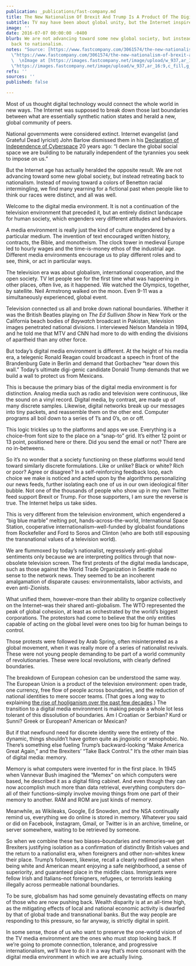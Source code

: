 ```yaml
---
publication: _publications/fast-company.md
title: The New Nationalism Of Brexit And Trump Is A Product Of The Digital Age
subtitle: TV may have been about global unity, but the Internet inspires the opposite.
image: ''
date: 2016-07-07 00:00:00 -0400
blurb: We are not advancing toward some new global society, but instead retreating
  back to nationalism.
notes: "Source: [https://www.fastcompany.com/3061574/the-new-nationalism-of-brexit-and-trump-is-a-product-of-the-digital-age](https://www.fastcompany.com/3061574/the-new-nationalism-of-brexit-and-trump-is-a-product-of-the-digital-age
  \"https://www.fastcompany.com/3061574/the-new-nationalism-of-brexit-and-trump-is-a-product-of-the-digital-age\")
  \  \nImage at [https://images.fastcompany.net/image/upload/w_937,ar_16:9,c_fill,g_auto,f_auto,q_auto,fl_lossy/fc/3061574-poster-p-1-the-nationalism-that-has-brought-us-brexit-and-trump-is-a-symptom-of-the-digital-age.webp](https://images.fastcompany.net/image/upload/w_937,ar_16:9,c_fill,g_auto,f_auto,q_auto,fl_lossy/fc/3061574-poster-p-1-the-nationalism-that-has-brought-us-brexit-and-trump-is-a-symptom-of-the-digital-age.webp
  \"https://images.fastcompany.net/image/upload/w_937,ar_16:9,c_fill,g_auto,f_auto,q_auto,fl_lossy/fc/3061574-poster-p-1-the-nationalism-that-has-brought-us-brexit-and-trump-is-a-symptom-of-the-digital-age.webp\")"
refs: ''
sources: ''
published: false

---
```

Most of us thought digital technology would connect the whole world in new ways. The Internet was supposed to break down those last boundaries between what are essentially synthetic nation states and herald a new, global community of peers.

National governments were considered extinct. Internet evangelist (and Grateful Dead lyricist) John Barlow dismissed them in his [Declaration of Independence of Cyberspace](https://www.eff.org/cyberspace-independence) 20 years ago: “I declare the global social space we are building to be naturally independent of the tyrannies you seek to impose on us.”

But the Internet age has actually heralded the opposite result. We are not advancing toward some new global society, but instead retreating back to nationalism. Instead of moving toward a colors of Benetton racial intermingling, we find many yearning for a fictional past when people like to think our races were distinct, and all was well.

Welcome to the digital media environment. It is not a continuation of the television environment that preceded it, but an entirely distinct landscape for human society, which engenders very different attitudes and behaviors.

A media environment is really just the kind of culture engendered by a particular medium. The invention of text encouraged written history, contracts, the Bible, and monotheism. The clock tower in medieval Europe led to hourly wages and the time-is-money ethos of the industrial age. Different media environments encourage us to play different roles and to see, think, or act in particular ways.

The television era was about globalism, international cooperation, and the open society. TV let people see for the first time what was happening in other places, often live, as it happened. We watched the Olympics, together, by satellite. Neil Armstrong walked on the moon. Even 9-11 was a simultaneously experienced, global event.

Television connected us all and broke down national boundaries. Whether it was the British Beatles playing on _The Ed Sullivan Show_ in New York or the California beach bodies of _Baywatch_ broadcast in Pakistan, television images penetrated national divisions. I interviewed Nelson Mandela in 1994, and he told me that MTV and CNN had more to do with ending the divisions of apartheid than any other force.

But today’s digital media environment is different. At the height of his media era, a telegenic Ronald Reagan could broadcast a speech in front of the Brandenburg Gate in Berlin and demand that Gorbachev “tear down this wall.” Today’s ultimate digi-genic candidate Donald Trump demands that we build a wall to protect us from Mexicans.

This is because the primary bias of the digital media environment is for distinction. Analog media such as radio and television were continuous, like the sound on a vinyl record. Digital media, by contrast, are made up of many discrete samples. Likewise, digital networks break up our messages into tiny packets, and reassemble them on the other end. Computer programs all boil down to a series of 1’s and 0’s, on or off.

This logic trickles up to the platforms and apps we use. Everything is a choice–from font size to the place on a “snap-to” grid. It’s either 12 point or 13 point, positioned here or there. Did you send the email or not? There are no in-betweens.

So it’s no wonder that a society functioning on these platforms would tend toward similarly discrete formulations. Like or unlike? Black or white? Rich or poor? Agree or disagree? In a self-reinforcing feedback loop, each choice we make is noticed and acted upon by the algorithms personalizing our news feeds, further isolating each one of us in our own ideological filter bubble. Not one of the thousands of people who show up in my own Twitter feed support Brexit or Trump. For those supporters, I am sure the reverse is true. The Internet helps us take sides.

This is very different from the television environment, which engendered a “big blue marble” melting pot, hands-across-the-world, International Space Station, cooperative internationalism–well-funded by globalist foundations from Rockefeller and Ford to Soros and Clinton (who are both still espousing the transnational values of a television world).

We are flummoxed by today’s nationalist, regressively anti-global sentiments only because we are interpreting politics through that now-obsolete television screen. The first protests of the digital media landscape, such as those against the World Trade Organization in Seattle made no sense to the network news. They seemed to be an incoherent amalgamation of disparate causes: environmentalists, labor activists, and even anti-Zionists.

What unified them, however–more than their ability to organize collectively on the Internet–was their shared anti-globalism. The WTO represented the peak of global cohesion, at least as orchestrated by the world’s biggest corporations. The protestors had come to believe that the only entities capable of acting on the global level were ones too big for human beings to control.

Those protests were followed by Arab Spring, often misinterpreted as a global movement, when it was really more of a series of nationalist revivals. These were not young people demanding to be part of a world community of revolutionaries. These were local revolutions, with clearly defined boundaries.

The breakdown of European cohesion can be understood the same way. The European Union is a product of the television environment: open trade, one currency, free flow of people across boundaries, and the reduction of national identities to mere soccer teams. (That goes a long way to explaining [the rise of hooliganism over the past few decades](http://www.dailymail.co.uk/news/article-66593/Football-hooliganism-increase.html).) The transition to a digital media environment is making people a whole lot less tolerant of this dissolution of boundaries. Am I Croatian or Serbian? Kurd or Sunni? Greek or European? American or Mexican?

But if that newfound need for discrete identity were the entirety of the dynamic, things shouldn’t have gotten quite as jingoistic or xenophobic. No. There’s something else fueling Trump’s backward-looking “Make America Great Again,” and the Brexiters’ “Take Back Control.” It’s the other main bias of digital media: memory.

Memory is what computers were invented for in the first place. In 1945 when Vannevar Bush imagined the “Memex” on which computers were based, he described it as a digital filing cabinet. And even though they can now accomplish much more than data retrieval, everything computers do–all of their functions–simply involve moving things from one part of their memory to another. RAM and ROM are just kinds of memory.

Meanwhile, as Wikileaks, Google, Ed Snowden, and the NSA continually remind us, everything we do online is stored in memory. Whatever you said or did on Facebook, Instagram, Gmail, or Twitter is in an archive, timeline, or server somewhere, waiting to be retrieved by someone.

So when we combine these two biases–boundaries and memories–we get Brexiters justifying isolation as a confirmation of distinctly British values and the return to a nationalist era, when foreigners and other non-whites knew their place. Trump’s followers, likewise, recall a clearly redlined past when being white and American meant enjoying a safe neighborhood, a sense of superiority, and guaranteed place in the middle class. Immigrants were fellow Irish and Italians–not foreigners, refugees, or terrorists leaking illegally across permeable national boundaries.

To be sure, globalism has had some genuinely devastating effects on many of those who are now pushing back. Wealth disparity is at an all-time high, as the mitigating effects of local and national economic activity is dwarfed by that of global trade and transnational banks. But the way people are responding to this pressure, so far anyway, is strictly digital in spirit.

In some sense, those of us who want to preserve the one-world vision of the TV media environment are the ones who must stop looking back. If we’re going to promote connection, tolerance, and progressive internationalism, we’ll have to do it in a way that’s more consonant with the digital media environment in which we are actually living.